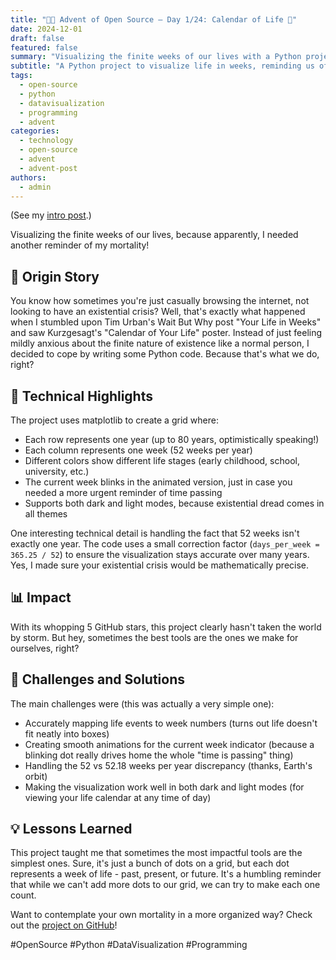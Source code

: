 ```yaml
---
title: "🎄🎁 Advent of Open Source – Day 1/24: Calendar of Life 📅"
date: 2024-12-01
draft: false
featured: false
summary: "Visualizing the finite weeks of our lives with a Python project, because who doesn't need a daily reminder of their mortality?"
subtitle: "A Python project to visualize life in weeks, reminding us of time's passage."
tags:
  - open-source
  - python
  - datavisualization
  - programming
  - advent
categories:
  - technology
  - open-source
  - advent
  - advent-post
authors:
  - admin
---
```


(See my [intro post](../).)

Visualizing the finite weeks of our lives, because apparently, I needed another reminder of my mortality!

## 📖 Origin Story

You know how sometimes you're just casually browsing the internet, not looking to have an existential crisis? Well, that's exactly what happened when I stumbled upon Tim Urban's Wait But Why post "Your Life in Weeks" and saw Kurzgesagt's "Calendar of Your Life" poster. Instead of just feeling mildly anxious about the finite nature of existence like a normal person, I decided to cope by writing some Python code. Because that's what we do, right?

## 🔧 Technical Highlights

The project uses matplotlib to create a grid where:

- Each row represents one year (up to 80 years, optimistically speaking!)
- Each column represents one week (52 weeks per year)
- Different colors show different life stages (early childhood, school, university, etc.)
- The current week blinks in the animated version, just in case you needed a more urgent reminder of time passing
- Supports both dark and light modes, because existential dread comes in all themes

One interesting technical detail is handling the fact that 52 weeks isn't exactly one year. The code uses a small correction factor (`days_per_week = 365.25 / 52`) to ensure the visualization stays accurate over many years. Yes, I made sure your existential crisis would be mathematically precise.

## 📊 Impact

With its whopping 5 GitHub stars, this project clearly hasn't taken the world by storm. But hey, sometimes the best tools are the ones we make for ourselves, right?

## 🎯 Challenges and Solutions

The main challenges were (this was actually a very simple one):

- Accurately mapping life events to week numbers (turns out life doesn't fit neatly into boxes)
- Creating smooth animations for the current week indicator (because a blinking dot really drives home the whole "time is passing" thing)
- Handling the 52 vs 52.18 weeks per year discrepancy (thanks, Earth's orbit)
- Making the visualization work well in both dark and light modes (for viewing your life calendar at any time of day)

## 💡 Lessons Learned

This project taught me that sometimes the most impactful tools are the simplest ones. Sure, it's just a bunch of dots on a grid, but each dot represents a week of life - past, present, or future. It's a humbling reminder that while we can't add more dots to our grid, we can try to make each one count.

Want to contemplate your own mortality in a more organized way? Check out the [project on GitHub](https://github.com/basnijholt/calendar-of-life)!

#OpenSource #Python #DataVisualization #Programming
